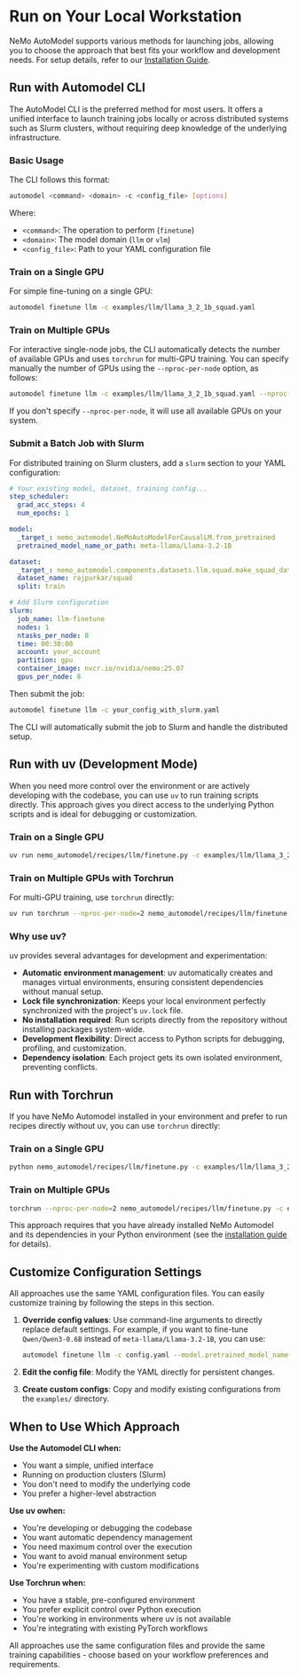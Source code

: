 # Run on Your Local Workstation

NeMo AutoModel supports various methods for launching jobs, allowing you to choose the approach that best fits your workflow and development needs. For setup details, refer to our [Installation Guide](../guides/installation.md).

## Run with Automodel CLI

The AutoModel CLI is the preferred method for most users. It offers a unified interface to launch training jobs locally or across distributed systems such as Slurm clusters, without requiring deep knowledge of the underlying infrastructure.

### Basic Usage

The CLI follows this format:
```bash
automodel <command> <domain> -c <config_file> [options]
```

Where:
- `<command>`: The operation to perform (`finetune`)
- `<domain>`: The model domain (`llm` or `vlm`)
- `<config_file>`: Path to your YAML configuration file

### Train on a Single GPU

For simple fine-tuning on a single GPU:

```bash
automodel finetune llm -c examples/llm/llama_3_2_1b_squad.yaml
```

### Train on Multiple GPUs

For interactive single-node jobs, the CLI automatically detects the number of available GPUs and
uses `torchrun` for multi-GPU training. You can specify manually the number of GPUs using the `--nproc-per-node` option, as follows:

```bash
automodel finetune llm -c examples/llm/llama_3_2_1b_squad.yaml --nproc-per-node=2
```

If you don't specify `--nproc-per-node`, it will use all available GPUs on your system.

### Submit a Batch Job with Slurm

For distributed training on Slurm clusters, add a `slurm` section to your YAML configuration:

```yaml
# Your existing model, dataset, training config...
step_scheduler:
  grad_acc_steps: 4
  num_epochs: 1

model:
  _target_: nemo_automodel.NeMoAutoModelForCausalLM.from_pretrained
  pretrained_model_name_or_path: meta-llama/Llama-3.2-1B

dataset:
  _target_: nemo_automodel.components.datasets.llm.squad.make_squad_dataset
  dataset_name: rajpurkar/squad
  split: train

# Add Slurm configuration
slurm:
  job_name: llm-finetune
  nodes: 1
  ntasks_per_node: 8
  time: 00:30:00
  account: your_account
  partition: gpu
  container_image: nvcr.io/nvidia/nemo:25.07
  gpus_per_node: 8
```

Then submit the job:
```bash
automodel finetune llm -c your_config_with_slurm.yaml
```

The CLI will automatically submit the job to Slurm and handle the distributed setup.

## Run with uv (Development Mode)

When you need more control over the environment or are actively developing with the codebase, you can use `uv` to run training scripts directly. This approach gives you direct access to the underlying Python scripts and is ideal for debugging or customization.

### Train on a Single GPU

```bash
uv run nemo_automodel/recipes/llm/finetune.py -c examples/llm/llama_3_2_1b_squad.yaml
```

### Train on Multiple GPUs with Torchrun

For multi-GPU training, use `torchrun` directly:

```bash
uv run torchrun --nproc-per-node=2 nemo_automodel/recipes/llm/finetune.py -c examples/llm/llama_3_2_1b_squad.yaml
```

### Why use uv?

uv provides several advantages for development and experimentation:

- **Automatic environment management**: uv automatically creates and manages virtual environments, ensuring consistent dependencies without manual setup.
- **Lock file synchronization**: Keeps your local environment perfectly synchronized with the project's `uv.lock` file.
- **No installation required**: Run scripts directly from the repository without installing packages system-wide.
- **Development flexibility**: Direct access to Python scripts for debugging, profiling, and customization.
- **Dependency isolation**: Each project gets its own isolated environment, preventing conflicts.

## Run with Torchrun

If you have NeMo Automodel installed in your environment and prefer to run recipes directly without uv, you can use `torchrun` directly:

### Train on a Single GPU

```bash
python nemo_automodel/recipes/llm/finetune.py -c examples/llm/llama_3_2_1b_squad.yaml
```

### Train on Multiple GPUs

```bash
torchrun --nproc-per-node=2 nemo_automodel/recipes/llm/finetune.py -c examples/llm/llama_3_2_1b_squad.yaml
```

This approach requires that you have already installed NeMo Automodel and its dependencies in your Python environment (see the [installation guide](../guides/installation.md) for details).

## Customize Configuration Settings

All approaches use the same YAML configuration files. You can easily customize training by following the steps in this section.

1. **Override config values**: Use command-line arguments to directly replace default settings.
For example, if you want to fine-tune `Qwen/Qwen3-0.6B` instead of `meta-llama/Llama-3.2-1B`, you can use:
   ```bash
   automodel finetune llm -c config.yaml --model.pretrained_model_name_or_path Qwen/Qwen3-0.6B
   ```

2. **Edit the config file**: Modify the YAML directly for persistent changes.

3. **Create custom configs**: Copy and modify existing configurations from the `examples/` directory.

## When to Use Which Approach

**Use the Automodel CLI when:**
- You want a simple, unified interface
- Running on production clusters (Slurm)
- You don't need to modify the underlying code
- You prefer a higher-level abstraction

**Use uv owhen:**
- You're developing or debugging the codebase
- You want automatic dependency management
- You need maximum control over the execution
- You want to avoid manual environment setup
- You're experimenting with custom modifications

**Use Torchrun when:**
- You have a stable, pre-configured environment
- You prefer explicit control over Python execution
- You're working in environments where uv is not available
- You're integrating with existing PyTorch workflows

All approaches use the same configuration files and provide the same training capabilities - choose based on your workflow preferences and requirements.